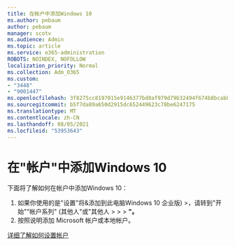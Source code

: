 ```yaml
---
title: 在帐户中添加Windows 10
ms.author: pebaum
author: pebaum
manager: scotv
ms.audience: Admin
ms.topic: article
ms.service: o365-administration
ROBOTS: NOINDEX, NOFOLLOW
localization_priority: Normal
ms.collection: Adm_O365
ms.custom:
- "3448"
- "9001447"
ms.openlocfilehash: 3f8275cc8197015e9146377bd8af979d79b32494f674b8bcab8df310d69e4a14
ms.sourcegitcommit: b5f7da89a650d2915dc652449623c78be6247175
ms.translationtype: MT
ms.contentlocale: zh-CN
ms.lasthandoff: 08/05/2021
ms.locfileid: "53953643"
---
```

# <a name="add-a-user-account-in-windows-10"></a>在"帐户"中添加Windows 10

下面将了解如何在帐户中添加Windows 10：

1. 如果你使用的是"设置"将&添加到此电脑Windows 10 企业版) >，请转到"开始""帐户系列" (其他人"或"其他人  >    >    >  **"。** 
2. 按照说明添加 Microsoft 帐户或本地帐户。

[详细了解如何设置帐户](https://support.microsoft.com/help/17197/)